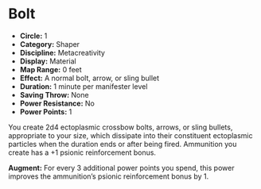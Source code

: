 # Bolt

- **Circle:** 1
- **Category:** Shaper
- **Discipline:** Metacreativity
- **Display:** Material
- **Map Range:** 0 feet
- **Effect:** A normal bolt, arrow, or sling bullet
- **Duration:** 1 minute per manifester level
- **Saving Throw:** None
- **Power Resistance:** No
- **Power Points:** 1

You create 2d4 ectoplasmic crossbow bolts, arrows, or sling bullets, appropriate to your size, which dissipate into their constituent ectoplasmic particles when the duration ends or after being fired. Ammunition you create has a +1 psionic reinforcement bonus.

**Augment:** For every 3 additional power points you spend, this power improves the ammunition’s psionic reinforcement bonus by 1.
